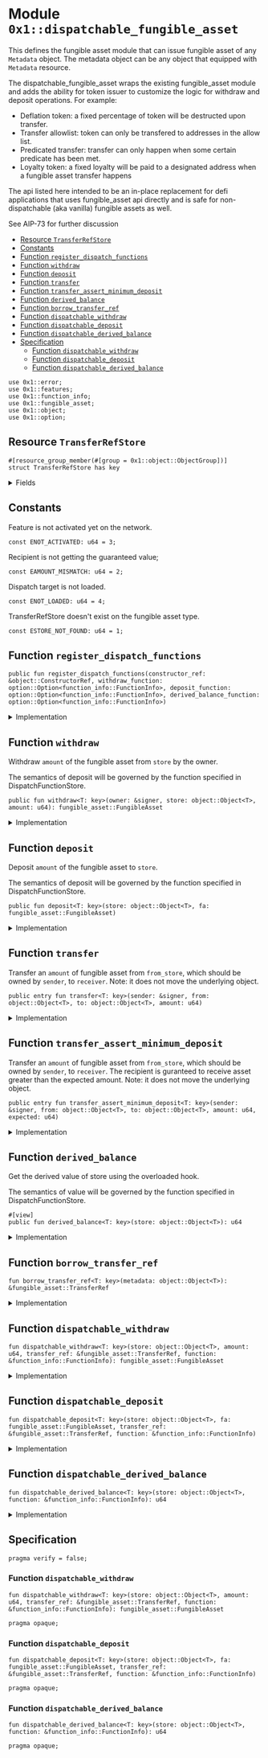 
<a id="0x1_dispatchable_fungible_asset"></a>

# Module `0x1::dispatchable_fungible_asset`

This defines the fungible asset module that can issue fungible asset of any <code>Metadata</code> object. The
metadata object can be any object that equipped with <code>Metadata</code> resource.

The dispatchable_fungible_asset wraps the existing fungible_asset module and adds the ability for token issuer
to customize the logic for withdraw and deposit operations. For example:

- Deflation token: a fixed percentage of token will be destructed upon transfer.
- Transfer allowlist: token can only be transfered to addresses in the allow list.
- Predicated transfer: transfer can only happen when some certain predicate has been met.
- Loyalty token: a fixed loyalty will be paid to a designated address when a fungible asset transfer happens

The api listed here intended to be an in-place replacement for defi applications that uses fungible_asset api directly
and is safe for non-dispatchable (aka vanilla) fungible assets as well.

See AIP-73 for further discussion


-  [Resource `TransferRefStore`](#0x1_dispatchable_fungible_asset_TransferRefStore)
-  [Constants](#@Constants_0)
-  [Function `register_dispatch_functions`](#0x1_dispatchable_fungible_asset_register_dispatch_functions)
-  [Function `withdraw`](#0x1_dispatchable_fungible_asset_withdraw)
-  [Function `deposit`](#0x1_dispatchable_fungible_asset_deposit)
-  [Function `transfer`](#0x1_dispatchable_fungible_asset_transfer)
-  [Function `transfer_assert_minimum_deposit`](#0x1_dispatchable_fungible_asset_transfer_assert_minimum_deposit)
-  [Function `derived_balance`](#0x1_dispatchable_fungible_asset_derived_balance)
-  [Function `borrow_transfer_ref`](#0x1_dispatchable_fungible_asset_borrow_transfer_ref)
-  [Function `dispatchable_withdraw`](#0x1_dispatchable_fungible_asset_dispatchable_withdraw)
-  [Function `dispatchable_deposit`](#0x1_dispatchable_fungible_asset_dispatchable_deposit)
-  [Function `dispatchable_derived_balance`](#0x1_dispatchable_fungible_asset_dispatchable_derived_balance)
-  [Specification](#@Specification_1)
    -  [Function `dispatchable_withdraw`](#@Specification_1_dispatchable_withdraw)
    -  [Function `dispatchable_deposit`](#@Specification_1_dispatchable_deposit)
    -  [Function `dispatchable_derived_balance`](#@Specification_1_dispatchable_derived_balance)


<pre><code>use 0x1::error;<br/>use 0x1::features;<br/>use 0x1::function_info;<br/>use 0x1::fungible_asset;<br/>use 0x1::object;<br/>use 0x1::option;<br/></code></pre>



<a id="0x1_dispatchable_fungible_asset_TransferRefStore"></a>

## Resource `TransferRefStore`



<pre><code>&#35;[resource_group_member(&#35;[group &#61; 0x1::object::ObjectGroup])]<br/>struct TransferRefStore has key<br/></code></pre>



<details>
<summary>Fields</summary>


<dl>
<dt>
<code>transfer_ref: fungible_asset::TransferRef</code>
</dt>
<dd>

</dd>
</dl>


</details>

<a id="@Constants_0"></a>

## Constants


<a id="0x1_dispatchable_fungible_asset_ENOT_ACTIVATED"></a>

Feature is not activated yet on the network.


<pre><code>const ENOT_ACTIVATED: u64 &#61; 3;<br/></code></pre>



<a id="0x1_dispatchable_fungible_asset_EAMOUNT_MISMATCH"></a>

Recipient is not getting the guaranteed value;


<pre><code>const EAMOUNT_MISMATCH: u64 &#61; 2;<br/></code></pre>



<a id="0x1_dispatchable_fungible_asset_ENOT_LOADED"></a>

Dispatch target is not loaded.


<pre><code>const ENOT_LOADED: u64 &#61; 4;<br/></code></pre>



<a id="0x1_dispatchable_fungible_asset_ESTORE_NOT_FOUND"></a>

TransferRefStore doesn't exist on the fungible asset type.


<pre><code>const ESTORE_NOT_FOUND: u64 &#61; 1;<br/></code></pre>



<a id="0x1_dispatchable_fungible_asset_register_dispatch_functions"></a>

## Function `register_dispatch_functions`



<pre><code>public fun register_dispatch_functions(constructor_ref: &amp;object::ConstructorRef, withdraw_function: option::Option&lt;function_info::FunctionInfo&gt;, deposit_function: option::Option&lt;function_info::FunctionInfo&gt;, derived_balance_function: option::Option&lt;function_info::FunctionInfo&gt;)<br/></code></pre>



<details>
<summary>Implementation</summary>


<pre><code>public fun register_dispatch_functions(<br/>    constructor_ref: &amp;ConstructorRef,<br/>    withdraw_function: Option&lt;FunctionInfo&gt;,<br/>    deposit_function: Option&lt;FunctionInfo&gt;,<br/>    derived_balance_function: Option&lt;FunctionInfo&gt;,<br/>) &#123;<br/>    fungible_asset::register_dispatch_functions(<br/>        constructor_ref,<br/>        withdraw_function,<br/>        deposit_function,<br/>        derived_balance_function,<br/>    );<br/>    let store_obj &#61; &amp;object::generate_signer(constructor_ref);<br/>    move_to&lt;TransferRefStore&gt;(<br/>        store_obj,<br/>        TransferRefStore &#123;<br/>            transfer_ref: fungible_asset::generate_transfer_ref(constructor_ref),<br/>        &#125;<br/>    );<br/>&#125;<br/></code></pre>



</details>

<a id="0x1_dispatchable_fungible_asset_withdraw"></a>

## Function `withdraw`

Withdraw <code>amount</code> of the fungible asset from <code>store</code> by the owner.

The semantics of deposit will be governed by the function specified in DispatchFunctionStore.


<pre><code>public fun withdraw&lt;T: key&gt;(owner: &amp;signer, store: object::Object&lt;T&gt;, amount: u64): fungible_asset::FungibleAsset<br/></code></pre>



<details>
<summary>Implementation</summary>


<pre><code>public fun withdraw&lt;T: key&gt;(<br/>    owner: &amp;signer,<br/>    store: Object&lt;T&gt;,<br/>    amount: u64,<br/>): FungibleAsset acquires TransferRefStore &#123;<br/>    fungible_asset::withdraw_sanity_check(owner, store, false);<br/>    let func_opt &#61; fungible_asset::withdraw_dispatch_function(store);<br/>    if (option::is_some(&amp;func_opt)) &#123;<br/>        assert!(<br/>            features::dispatchable_fungible_asset_enabled(),<br/>            error::aborted(ENOT_ACTIVATED)<br/>        );<br/>        let start_balance &#61; fungible_asset::balance(store);<br/>        let func &#61; option::borrow(&amp;func_opt);<br/>        function_info::load_module_from_function(func);<br/>        let fa &#61; dispatchable_withdraw(<br/>            store,<br/>            amount,<br/>            borrow_transfer_ref(store),<br/>            func,<br/>        );<br/>        let end_balance &#61; fungible_asset::balance(store);<br/>        assert!(amount &lt;&#61; start_balance &#45; end_balance, error::aborted(EAMOUNT_MISMATCH));<br/>        fa<br/>    &#125; else &#123;<br/>        fungible_asset::withdraw_internal(object::object_address(&amp;store), amount)<br/>    &#125;<br/>&#125;<br/></code></pre>



</details>

<a id="0x1_dispatchable_fungible_asset_deposit"></a>

## Function `deposit`

Deposit <code>amount</code> of the fungible asset to <code>store</code>.

The semantics of deposit will be governed by the function specified in DispatchFunctionStore.


<pre><code>public fun deposit&lt;T: key&gt;(store: object::Object&lt;T&gt;, fa: fungible_asset::FungibleAsset)<br/></code></pre>



<details>
<summary>Implementation</summary>


<pre><code>public fun deposit&lt;T: key&gt;(store: Object&lt;T&gt;, fa: FungibleAsset) acquires TransferRefStore &#123;<br/>    fungible_asset::deposit_sanity_check(store, false);<br/>    let func_opt &#61; fungible_asset::deposit_dispatch_function(store);<br/>    if (option::is_some(&amp;func_opt)) &#123;<br/>        assert!(<br/>            features::dispatchable_fungible_asset_enabled(),<br/>            error::aborted(ENOT_ACTIVATED)<br/>        );<br/>        let func &#61; option::borrow(&amp;func_opt);<br/>        function_info::load_module_from_function(func);<br/>        dispatchable_deposit(<br/>            store,<br/>            fa,<br/>            borrow_transfer_ref(store),<br/>            func<br/>        )<br/>    &#125; else &#123;<br/>        fungible_asset::deposit_internal(store, fa)<br/>    &#125;<br/>&#125;<br/></code></pre>



</details>

<a id="0x1_dispatchable_fungible_asset_transfer"></a>

## Function `transfer`

Transfer an <code>amount</code> of fungible asset from <code>from_store</code>, which should be owned by <code>sender</code>, to <code>receiver</code>.
Note: it does not move the underlying object.


<pre><code>public entry fun transfer&lt;T: key&gt;(sender: &amp;signer, from: object::Object&lt;T&gt;, to: object::Object&lt;T&gt;, amount: u64)<br/></code></pre>



<details>
<summary>Implementation</summary>


<pre><code>public entry fun transfer&lt;T: key&gt;(<br/>    sender: &amp;signer,<br/>    from: Object&lt;T&gt;,<br/>    to: Object&lt;T&gt;,<br/>    amount: u64,<br/>) acquires TransferRefStore &#123;<br/>    let fa &#61; withdraw(sender, from, amount);<br/>    deposit(to, fa);<br/>&#125;<br/></code></pre>



</details>

<a id="0x1_dispatchable_fungible_asset_transfer_assert_minimum_deposit"></a>

## Function `transfer_assert_minimum_deposit`

Transfer an <code>amount</code> of fungible asset from <code>from_store</code>, which should be owned by <code>sender</code>, to <code>receiver</code>.
The recipient is guranteed to receive asset greater than the expected amount.
Note: it does not move the underlying object.


<pre><code>public entry fun transfer_assert_minimum_deposit&lt;T: key&gt;(sender: &amp;signer, from: object::Object&lt;T&gt;, to: object::Object&lt;T&gt;, amount: u64, expected: u64)<br/></code></pre>



<details>
<summary>Implementation</summary>


<pre><code>public entry fun transfer_assert_minimum_deposit&lt;T: key&gt;(<br/>    sender: &amp;signer,<br/>    from: Object&lt;T&gt;,<br/>    to: Object&lt;T&gt;,<br/>    amount: u64,<br/>    expected: u64<br/>) acquires TransferRefStore &#123;<br/>    let start &#61; fungible_asset::balance(to);<br/>    let fa &#61; withdraw(sender, from, amount);<br/>    deposit(to, fa);<br/>    let end &#61; fungible_asset::balance(to);<br/>    assert!(end &#45; start &gt;&#61; expected, error::aborted(EAMOUNT_MISMATCH));<br/>&#125;<br/></code></pre>



</details>

<a id="0x1_dispatchable_fungible_asset_derived_balance"></a>

## Function `derived_balance`

Get the derived value of store using the overloaded hook.

The semantics of value will be governed by the function specified in DispatchFunctionStore.


<pre><code>&#35;[view]<br/>public fun derived_balance&lt;T: key&gt;(store: object::Object&lt;T&gt;): u64<br/></code></pre>



<details>
<summary>Implementation</summary>


<pre><code>public fun derived_balance&lt;T: key&gt;(store: Object&lt;T&gt;): u64 &#123;<br/>    let func_opt &#61; fungible_asset::derived_balance_dispatch_function(store);<br/>    if (option::is_some(&amp;func_opt)) &#123;<br/>        assert!(<br/>            features::dispatchable_fungible_asset_enabled(),<br/>            error::aborted(ENOT_ACTIVATED)<br/>        );<br/>        let func &#61; option::borrow(&amp;func_opt);<br/>        function_info::load_module_from_function(func);<br/>        dispatchable_derived_balance(store, func)<br/>    &#125; else &#123;<br/>        fungible_asset::balance(store)<br/>    &#125;<br/>&#125;<br/></code></pre>



</details>

<a id="0x1_dispatchable_fungible_asset_borrow_transfer_ref"></a>

## Function `borrow_transfer_ref`



<pre><code>fun borrow_transfer_ref&lt;T: key&gt;(metadata: object::Object&lt;T&gt;): &amp;fungible_asset::TransferRef<br/></code></pre>



<details>
<summary>Implementation</summary>


<pre><code>inline fun borrow_transfer_ref&lt;T: key&gt;(metadata: Object&lt;T&gt;): &amp;TransferRef acquires TransferRefStore &#123;<br/>    let metadata_addr &#61; object::object_address(<br/>        &amp;fungible_asset::store_metadata(metadata)<br/>    );<br/>    assert!(<br/>        exists&lt;TransferRefStore&gt;(metadata_addr),<br/>        error::not_found(ESTORE_NOT_FOUND)<br/>    );<br/>    &amp;borrow_global&lt;TransferRefStore&gt;(metadata_addr).transfer_ref<br/>&#125;<br/></code></pre>



</details>

<a id="0x1_dispatchable_fungible_asset_dispatchable_withdraw"></a>

## Function `dispatchable_withdraw`



<pre><code>fun dispatchable_withdraw&lt;T: key&gt;(store: object::Object&lt;T&gt;, amount: u64, transfer_ref: &amp;fungible_asset::TransferRef, function: &amp;function_info::FunctionInfo): fungible_asset::FungibleAsset<br/></code></pre>



<details>
<summary>Implementation</summary>


<pre><code>native fun dispatchable_withdraw&lt;T: key&gt;(<br/>    store: Object&lt;T&gt;,<br/>    amount: u64,<br/>    transfer_ref: &amp;TransferRef,<br/>    function: &amp;FunctionInfo,<br/>): FungibleAsset;<br/></code></pre>



</details>

<a id="0x1_dispatchable_fungible_asset_dispatchable_deposit"></a>

## Function `dispatchable_deposit`



<pre><code>fun dispatchable_deposit&lt;T: key&gt;(store: object::Object&lt;T&gt;, fa: fungible_asset::FungibleAsset, transfer_ref: &amp;fungible_asset::TransferRef, function: &amp;function_info::FunctionInfo)<br/></code></pre>



<details>
<summary>Implementation</summary>


<pre><code>native fun dispatchable_deposit&lt;T: key&gt;(<br/>    store: Object&lt;T&gt;,<br/>    fa: FungibleAsset,<br/>    transfer_ref: &amp;TransferRef,<br/>    function: &amp;FunctionInfo,<br/>);<br/></code></pre>



</details>

<a id="0x1_dispatchable_fungible_asset_dispatchable_derived_balance"></a>

## Function `dispatchable_derived_balance`



<pre><code>fun dispatchable_derived_balance&lt;T: key&gt;(store: object::Object&lt;T&gt;, function: &amp;function_info::FunctionInfo): u64<br/></code></pre>



<details>
<summary>Implementation</summary>


<pre><code>native fun dispatchable_derived_balance&lt;T: key&gt;(<br/>    store: Object&lt;T&gt;,<br/>    function: &amp;FunctionInfo,<br/>): u64;<br/></code></pre>



</details>

<a id="@Specification_1"></a>

## Specification



<pre><code>pragma verify &#61; false;<br/></code></pre>



<a id="@Specification_1_dispatchable_withdraw"></a>

### Function `dispatchable_withdraw`


<pre><code>fun dispatchable_withdraw&lt;T: key&gt;(store: object::Object&lt;T&gt;, amount: u64, transfer_ref: &amp;fungible_asset::TransferRef, function: &amp;function_info::FunctionInfo): fungible_asset::FungibleAsset<br/></code></pre>




<pre><code>pragma opaque;<br/></code></pre>



<a id="@Specification_1_dispatchable_deposit"></a>

### Function `dispatchable_deposit`


<pre><code>fun dispatchable_deposit&lt;T: key&gt;(store: object::Object&lt;T&gt;, fa: fungible_asset::FungibleAsset, transfer_ref: &amp;fungible_asset::TransferRef, function: &amp;function_info::FunctionInfo)<br/></code></pre>




<pre><code>pragma opaque;<br/></code></pre>



<a id="@Specification_1_dispatchable_derived_balance"></a>

### Function `dispatchable_derived_balance`


<pre><code>fun dispatchable_derived_balance&lt;T: key&gt;(store: object::Object&lt;T&gt;, function: &amp;function_info::FunctionInfo): u64<br/></code></pre>




<pre><code>pragma opaque;<br/></code></pre>


[move-book]: https://aptos.dev/move/book/SUMMARY
